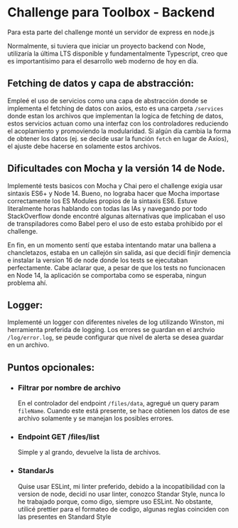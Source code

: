 # Challenge para Toolbox - Backend

Para esta parte del challenge monté un servidor de express en node.js

Normalmente, si tuviera que iniciar un proyecto backend con Node, utilizaría la última LTS disponible y fundamentalmente Typescript, creo que es importantísimo para el desarrollo web moderno de hoy en día.

## Fetching de datos y capa de abstracción:

Empleé el uso de servicios como una capa de abstracción donde se implementa el fetching de datos con axios, esto es una carpeta `/services` donde estan los archivos que implementan la logica de fetching de datos, estos servicios actuan como una interfaz con los controladores reduciendo el acoplamiento y promoviendo la modularidad. Si algún día cambia la forma de obtener los datos (ej. se decide usar la función `fetch` en lugar de Axios), el ajuste debe hacerse en solamente estos archivos.

## Dificultades con Mocha y la versión 14 de Node.

Implementé tests basicos con Mocha y Chai pero el challenge exigia usar sintaxis ES6+ y Node 14. Bueno, no lograba hacer que Mocha importase correctamente los ES Modules propios de la sintaxis ES6. Estuve literalmente horas hablando con todas las IAs y navegando por todo StackOverflow donde encontré algunas alternativas que implicaban el uso de transpiladores como Babel pero el uso de esto estaba prohibido por el challenge.

En fin, en un momento sentí que estaba intentando matar una ballena a chancletazos, estaba en un callejón sin salida, asi que decidí finjir demencia e instalar la version 16 de node donde los tests se ejecutaban perfectamente. Cabe aclarar que, a pesar de que los tests no funcionacen en Node 14, la aplicación se comportaba como se esperaba, ningun problema ahí.

## Logger:

Implementé un logger con diferentes niveles de log utilizando Winston, mi herramienta preferida de logging. Los errores se guardan en el archvio `/log/error.log`, se peude configurar que nivel de alerta se desea guardar en un archivo.

## Puntos opcionales:

- ### Filtrar por nombre de archivo

  En el controlador del endpoint `/files/data`, agregué un query param `fileName`. Cuando este está presente, se hace obtienen los datos de ese archivo solamente y se manejan los posibles errores.

- ### Endpoint GET /files/list

  Simple y al grando, devuelve la lista de archivos.

- ### StandarJs
  Quise usar ESLint, mi linter preferido, debido a la incopatibilidad con la version de node, decidí no usar linter, conozco Standar Style, nunca lo he trabajado porque, como digo, siempre uso ESLint. No obstante, utilicé prettier para el formateo de codigo, algunas reglas coinciden con las presentes en Standard Style
